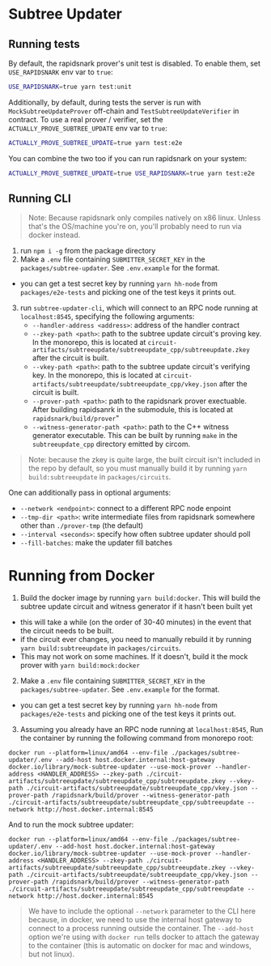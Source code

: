 # Subtree Updater

## Running tests

By default, the rapidsnark prover's unit test is disabled. To enable them, set `USE_RAPIDSNARK` env var to `true`:

```bash
USE_RAPIDSNARK=true yarn test:unit
```

Additionally, by default, during tests the server is run with `MockSubtreeUpdateProver` off-chain and `TestSubtreeUpdateVerifier` in contract. To use a real prover / verifier, set the `ACTUALLY_PROVE_SUBTREE_UPDATE` env var to `true`:

```bash
ACTUALLY_PROVE_SUBTREE_UPDATE=true yarn test:e2e
```

You can combine the two too if you can run rapidsnark on your system:

```bash
ACTUALLY_PROVE_SUBTREE_UPDATE=true USE_RAPIDSNARK=true yarn test:e2e
```

## Running CLI

> Note: Because rapidsnark only compiles natively on x86 linux. Unless that's the OS/machine you're on, you'll probably need to run via docker instead.

1. run `npm i -g` from the package directory
2. Make a `.env` file containing `SUBMITTER_SECRET_KEY` in the `packages/subtree-updater`. See `.env.example` for the format.

- you can get a test secret key by running `yarn hh-node` from `packages/e2e-tests` and picking one of the test keys it prints out.

3. run `subtree-updater-cli`, which will connect to an RPC node running at `localhost:8545`, specifying the following arguments:
   - `--handler-address <address>`: address of the handler contract
   - `--zkey-path <path>`: path to the subtree update circuit's proving key. In the monorepo, this is located at `circuit-artifacts/subtreeupdate/subtreeupdate_cpp/subtreeupdate.zkey` after the circuit is built.
   - `--vkey-path <path>`: path to the subtree update circuit's verifying key. In the monorepo, this is located at `circuit-artifacts/subtreeupdate/subtreeupdate_cpp/vkey.json` after the circuit is built.
   - `--prover-path <path>`: path to the rapidsnark prover exectuable. After building rapidsanrk in the submodule, this is located at `rapidsnark/build/prover`"
   - `--witness-generator-path <path>`: path to the C++ witness generator executable. This can be built by running `make` in the `subtreeupdate_cpp` directory emitted by circom.

> Note: because the zkey is quite large, the built circuit isn't included in the repo by default, so you must manually build it by running `yarn build:subtreeupdate` in `packages/circuits`.

One can additionally pass in optional arguments:

- `--network <endpoint>`: connect to a different RPC node enpoint
- `--tmp-dir <path>`: write intermediate files from rapidsnark somewhere other than `./prover-tmp` (the default)
- `--interval <seconds>`: specify how often subtree updater should poll
- `--fill-batches`: make the updater fill batches

# Running from Docker

1. Build the docker image by running `yarn build:docker`. This will build the subtree update circuit and witness generator if it hasn't been built yet

- this will take a while (on the order of 30-40 minutes) in the event that the circuit needs to be built.
- if the circuit ever changes, you need to manually rebuild it by running `yarn build:subtreeupdate` in `packages/circuits`.
- This may not work on some machines. If it doesn't, build it the mock prover with `yarn build:mock:docker`

2. Make a `.env` file containing `SUBMITTER_SECRET_KEY` in the `packages/subtree-updater`. See `.env.example` for the format.

- you can get a test secret key by running `yarn hh-node` from `packages/e2e-tests` and picking one of the test keys it prints out.

3. Assuming you already have an RPC node running at `localhost:8545`, Run the container by running the following command from monorepo root:

```
docker run --platform=linux/amd64 --env-file ./packages/subtree-updater/.env --add-host host.docker.internal:host-gateway docker.io/library/mock-subtree-updater --use-mock-prover --handler-address <HANDLER_ADDRESS> --zkey-path ./circuit-artifacts/subtreeupdate/subtreeupdate_cpp/subtreeupdate.zkey --vkey-path ./circuit-artifacts/subtreeupdate/subtreeupdate_cpp/vkey.json --prover-path /rapidsnark/build/prover --witness-generator-path ./circuit-artifacts/subtreeupdate/subtreeupdate_cpp/subtreeupdate --network http://host.docker.internal:8545
```

And to run the mock subtree updater:

```
docker run --platform=linux/amd64 --env-file ./packages/subtree-updater/.env --add-host host.docker.internal:host-gateway docker.io/library/mock-subtree-updater --use-mock-prover --handler-address <HANDLER_ADDRESS> --zkey-path ./circuit-artifacts/subtreeupdate/subtreeupdate_cpp/subtreeupdate.zkey --vkey-path ./circuit-artifacts/subtreeupdate/subtreeupdate_cpp/vkey.json --prover-path /rapidsnark/build/prover --witness-generator-path ./circuit-artifacts/subtreeupdate/subtreeupdate_cpp/subtreeupdate --network http://host.docker.internal:8545
```

> We have to include the optional `--network` parameter to the CLI here because, in docker, we need to use the internal host gateway to connect to a process running outside the container. The `--add-host` option we're using with `docker run` tells docker to attach the gateway to the container (this is automatic on docker for mac and windows, but not linux).
